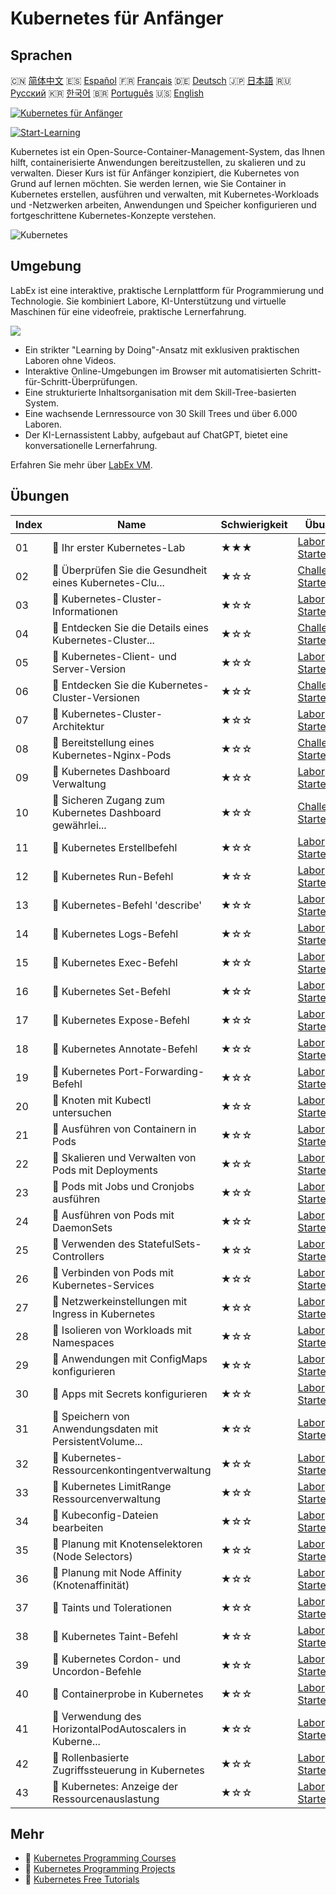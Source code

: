# Kubernetes für Anfänger

## Sprachen

🇨🇳 [简体中文](README_zh.md) 🇪🇸 [Español](README_es.md) 🇫🇷 [Français](README_fr.md) 🇩🇪 [Deutsch](README_de.md) 🇯🇵 [日本語](README_ja.md) 🇷🇺 [Русский](README_ru.md) 🇰🇷 [한국어](README_ko.md) 🇧🇷 [Português](README_pt.md) 🇺🇸 [English](README.md) 

[![Kubernetes für Anfänger](https://cover-creator.labex.io/kubernetes-for-noobs.png?lang=de)](https://labex.io/de/courses/kubernetes-for-noobs)

[![Start-Learning](https://img.shields.io/badge/Start-Learning-whitesmoke?style=for-the-badge)](https://labex.io/de/courses/kubernetes-for-noobs)

Kubernetes ist ein Open-Source-Container-Management-System, das Ihnen hilft, containerisierte Anwendungen bereitzustellen, zu skalieren und zu verwalten. Dieser Kurs ist für Anfänger konzipiert, die Kubernetes von Grund auf lernen möchten. Sie werden lernen, wie Sie Container in Kubernetes erstellen, ausführen und verwalten, mit Kubernetes-Workloads und -Netzwerken arbeiten, Anwendungen und Speicher konfigurieren und fortgeschrittene Kubernetes-Konzepte verstehen.

![Kubernetes](https://img.shields.io/badge/Kubernetes-whitesmoke?style=for-the-badge&logo=kubernetes)


## Umgebung

LabEx ist eine interaktive, praktische Lernplattform für Programmierung und Technologie. Sie kombiniert Labore, KI-Unterstützung und virtuelle Maschinen für eine videofreie, praktische Lernerfahrung.

![](https://tutorial-screenshot.getvm.io/images/vm-1725247253.png)

- Ein strikter "Learning by Doing"-Ansatz mit exklusiven praktischen Laboren ohne Videos.
- Interaktive Online-Umgebungen im Browser mit automatisierten Schritt-für-Schritt-Überprüfungen.
- Eine strukturierte Inhaltsorganisation mit dem Skill-Tree-basierten System.
- Eine wachsende Lernressource von 30 Skill Trees und über 6.000 Laboren.
- Der KI-Lernassistent Labby, aufgebaut auf ChatGPT, bietet eine konversationelle Lernerfahrung.

Erfahren Sie mehr über [LabEx VM](https://support.labex.io/using-labex/virtual-machine).

## Übungen

|   Index | Name                                                     | Schwierigkeit   | Übung                                                                                                                                     |
|---------|----------------------------------------------------------|-----------------|-------------------------------------------------------------------------------------------------------------------------------------------|
|      01 | 📖 Ihr erster Kubernetes-Lab                             | ★★★             | <a target='_blank' href='https://labex.io/de/tutorials/kubernetes-your-first-kubernetes-lab-391133'>Labor Starten</a>                     |
|      02 | 🎯 Überprüfen Sie die Gesundheit eines Kubernetes-Clu... | ★☆☆             | <a target='_blank' href='https://labex.io/de/tutorials/kubernetes-verify-kubernetes-cluster-health-433779'>Challenge Starten</a>          |
|      03 | 📖 Kubernetes-Cluster-Informationen                      | ★☆☆             | <a target='_blank' href='https://labex.io/de/tutorials/kubernetes-kubernetes-cluster-information-8426'>Labor Starten</a>                  |
|      04 | 🎯 Entdecken Sie die Details eines Kubernetes-Cluster... | ★☆☆             | <a target='_blank' href='https://labex.io/de/tutorials/kubernetes-discover-kubernetes-cluster-details-433893'>Challenge Starten</a>       |
|      05 | 📖 Kubernetes-Client- und Server-Version                 | ★☆☆             | <a target='_blank' href='https://labex.io/de/tutorials/kubernetes-kubernetes-client-and-server-version-9197'>Labor Starten</a>            |
|      06 | 🎯 Entdecken Sie die Kubernetes-Cluster-Versionen        | ★☆☆             | <a target='_blank' href='https://labex.io/de/tutorials/kubernetes-discover-kubernetes-cluster-versions-434105'>Challenge Starten</a>      |
|      07 | 📖 Kubernetes-Cluster-Architektur                        | ★☆☆             | <a target='_blank' href='https://labex.io/de/tutorials/kubernetes-kubernetes-cluster-architecture-8450'>Labor Starten</a>                 |
|      08 | 🎯 Bereitstellung eines Kubernetes-Nginx-Pods            | ★☆☆             | <a target='_blank' href='https://labex.io/de/tutorials/kubernetes-deploy-a-kubernetes-nginx-pod-433745'>Challenge Starten</a>             |
|      09 | 📖 Kubernetes Dashboard Verwaltung                       | ★☆☆             | <a target='_blank' href='https://labex.io/de/tutorials/kubernetes-kubernetes-dashboard-management-15042'>Labor Starten</a>                |
|      10 | 🎯 Sicheren Zugang zum Kubernetes Dashboard gewährlei... | ★☆☆             | <a target='_blank' href='https://labex.io/de/tutorials/kubernetes-secure-kubernetes-dashboard-access-434106'>Challenge Starten</a>        |
|      11 | 📖 Kubernetes Erstellbefehl                              | ★☆☆             | <a target='_blank' href='https://labex.io/de/tutorials/kubernetes-kubernetes-create-command-8506'>Labor Starten</a>                       |
|      12 | 📖 Kubernetes Run-Befehl                                 | ★☆☆             | <a target='_blank' href='https://labex.io/de/tutorials/kubernetes-kubernetes-run-command-8456'>Labor Starten</a>                          |
|      13 | 📖 Kubernetes-Befehl 'describe'                          | ★☆☆             | <a target='_blank' href='https://labex.io/de/tutorials/kubernetes-kubernetes-describe-command-8101'>Labor Starten</a>                     |
|      14 | 📖 Kubernetes Logs-Befehl                                | ★☆☆             | <a target='_blank' href='https://labex.io/de/tutorials/kubernetes-kubernetes-logs-command-8099'>Labor Starten</a>                         |
|      15 | 📖 Kubernetes Exec-Befehl                                | ★☆☆             | <a target='_blank' href='https://labex.io/de/tutorials/kubernetes-kubernetes-exec-command-8502'>Labor Starten</a>                         |
|      16 | 📖 Kubernetes Set-Befehl                                 | ★☆☆             | <a target='_blank' href='https://labex.io/de/tutorials/kubernetes-kubernetes-set-command-8424'>Labor Starten</a>                          |
|      17 | 📖 Kubernetes Expose-Befehl                              | ★☆☆             | <a target='_blank' href='https://labex.io/de/tutorials/kubernetes-kubernetes-expose-command-8452'>Labor Starten</a>                       |
|      18 | 📖 Kubernetes Annotate-Befehl                            | ★☆☆             | <a target='_blank' href='https://labex.io/de/tutorials/kubernetes-kubernetes-annotate-command-9679'>Labor Starten</a>                     |
|      19 | 📖 Kubernetes Port-Forwarding-Befehl                     | ★☆☆             | <a target='_blank' href='https://labex.io/de/tutorials/kubernetes-kubernetes-port-forward-command-18494'>Labor Starten</a>                |
|      20 | 📖 Knoten mit Kubectl untersuchen                        | ★☆☆             | <a target='_blank' href='https://labex.io/de/tutorials/kubernetes-examine-nodes-with-kubectl-9790'>Labor Starten</a>                      |
|      21 | 📖 Ausführen von Containern in Pods                      | ★☆☆             | <a target='_blank' href='https://labex.io/de/tutorials/kubernetes-running-containers-in-pods-14998'>Labor Starten</a>                     |
|      22 | 📖 Skalieren und Verwalten von Pods mit Deployments      | ★☆☆             | <a target='_blank' href='https://labex.io/de/tutorials/kubernetes-scaling-and-managing-pods-with-deployments-9675'>Labor Starten</a>      |
|      23 | 📖 Pods mit Jobs und Cronjobs ausführen                  | ★☆☆             | <a target='_blank' href='https://labex.io/de/tutorials/kubernetes-run-pods-with-jobs-and-cronjobs-11300'>Labor Starten</a>                |
|      24 | 📖 Ausführen von Pods mit DaemonSets                     | ★☆☆             | <a target='_blank' href='https://labex.io/de/tutorials/kubernetes-running-pod-with-daemonsets-8454'>Labor Starten</a>                     |
|      25 | 📖 Verwenden des StatefulSets-Controllers                | ★☆☆             | <a target='_blank' href='https://labex.io/de/tutorials/kubernetes-use-statefulsets-controller-9205'>Labor Starten</a>                     |
|      26 | 📖 Verbinden von Pods mit Kubernetes-Services            | ★☆☆             | <a target='_blank' href='https://labex.io/de/tutorials/kubernetes-connecting-pods-with-kubernetes-services-15815'>Labor Starten</a>       |
|      27 | 📖 Netzwerkeinstellungen mit Ingress in Kubernetes       | ★☆☆             | <a target='_blank' href='https://labex.io/de/tutorials/kubernetes-networking-with-ingress-on-kubernetes-9681'>Labor Starten</a>           |
|      28 | 📖 Isolieren von Workloads mit Namespaces                | ★☆☆             | <a target='_blank' href='https://labex.io/de/tutorials/kubernetes-isolating-workloads-with-namespaces-9199'>Labor Starten</a>             |
|      29 | 📖 Anwendungen mit ConfigMaps konfigurieren              | ★☆☆             | <a target='_blank' href='https://labex.io/de/tutorials/kubernetes-configuring-apps-with-configmaps-9689'>Labor Starten</a>                |
|      30 | 📖 Apps mit Secrets konfigurieren                        | ★☆☆             | <a target='_blank' href='https://labex.io/de/tutorials/kubernetes-configuring-apps-with-secrets-8448'>Labor Starten</a>                   |
|      31 | 📖 Speichern von Anwendungsdaten mit PersistentVolume... | ★☆☆             | <a target='_blank' href='https://labex.io/de/tutorials/kubernetes-storing-application-data-with-persistentvolumes-9685'>Labor Starten</a> |
|      32 | 📖 Kubernetes-Ressourcenkontingentverwaltung             | ★☆☆             | <a target='_blank' href='https://labex.io/de/tutorials/kubernetes-kubernetes-resource-quota-management-15823'>Labor Starten</a>           |
|      33 | 📖 Kubernetes LimitRange Ressourcenverwaltung            | ★☆☆             | <a target='_blank' href='https://labex.io/de/tutorials/kubernetes-kubernetes-limitrange-resource-management-15819'>Labor Starten</a>      |
|      34 | 📖 Kubeconfig-Dateien bearbeiten                         | ★☆☆             | <a target='_blank' href='https://labex.io/de/tutorials/kubernetes-modify-kubeconfig-files-11297'>Labor Starten</a>                        |
|      35 | 📖 Planung mit Knotenselektoren (Node Selectors)         | ★☆☆             | <a target='_blank' href='https://labex.io/de/tutorials/kubernetes-scheduing-with-node-selectors-15001'>Labor Starten</a>                  |
|      36 | 📖 Planung mit Node Affinity (Knotenaffinität)           | ★☆☆             | <a target='_blank' href='https://labex.io/de/tutorials/kubernetes-scheduing-with-node-affinity-18468'>Labor Starten</a>                   |
|      37 | 📖 Taints und Tolerationen                               | ★☆☆             | <a target='_blank' href='https://labex.io/de/tutorials/kubernetes-taints-and-tolerations-34029'>Labor Starten</a>                         |
|      38 | 📖 Kubernetes Taint-Befehl                               | ★☆☆             | <a target='_blank' href='https://labex.io/de/tutorials/kubernetes-kubernetes-taint-command-9195'>Labor Starten</a>                        |
|      39 | 📖 Kubernetes Cordon- und Uncordon-Befehle               | ★☆☆             | <a target='_blank' href='https://labex.io/de/tutorials/kubernetes-kubernetes-cordon-and-uncordon-command-9664'>Labor Starten</a>          |
|      40 | 📖 Containerprobe in Kubernetes                          | ★☆☆             | <a target='_blank' href='https://labex.io/de/tutorials/kubernetes-containerprobe-in-kubernetes-12263'>Labor Starten</a>                   |
|      41 | 📖 Verwendung des HorizontalPodAutoscalers in Kuberne... | ★☆☆             | <a target='_blank' href='https://labex.io/de/tutorials/kubernetes-using-horizontalpodautoscaler-in-kubernetes-34031'>Labor Starten</a>    |
|      42 | 📖 Rollenbasierte Zugriffssteuerung in Kubernetes        | ★☆☆             | <a target='_blank' href='https://labex.io/de/tutorials/kubernetes-role-based-access-control-on-kubernetes-9203'>Labor Starten</a>         |
|      43 | 📖 Kubernetes: Anzeige der Ressourcenauslastung          | ★☆☆             | <a target='_blank' href='https://labex.io/de/tutorials/kubernetes-kubernetes-display-resource-usage-11358'>Labor Starten</a>              |

## Mehr

- 🔗 [Kubernetes Programming Courses](https://github.com/labex-labs/awesome-programming-courses)
- 🔗 [Kubernetes Programming Projects](https://github.com/labex-labs/awesome-programming-projects)
- 🔗 [Kubernetes Free Tutorials](https://github.com/labex-labs/kubernetes-free-tutorials)

